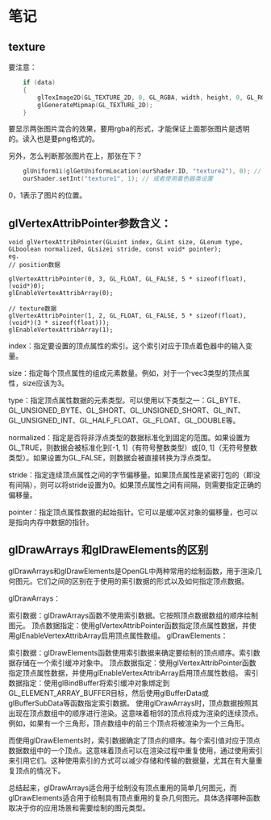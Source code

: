 # 笔记
## texture
要注意：
```c++
    if (data)
    {
        glTexImage2D(GL_TEXTURE_2D, 0, GL_RGBA, width, height, 0, GL_RGBA, GL_UNSIGNED_BYTE, data);
        glGenerateMipmap(GL_TEXTURE_2D);
    }
```
要显示两张图片混合的效果，要用rgba的形式，才能保证上面那张图片是透明的。读入也是要png格式的。

另外，怎么判断那张图片在上，那张在下？
```c++
    glUniform1i(glGetUniformLocation(ourShader.ID, "texture2"), 0); // 手动设置
    ourShader.setInt("texture1", 1); // 或者使用着色器类设置
```
0，1表示了图片的位置。

## glVertexAttribPointer参数含义：

```
void glVertexAttribPointer(GLuint index, GLint size, GLenum type, GLboolean normalized, GLsizei stride, const void* pointer);
eg.
// position数据

glVertexAttribPointer(0, 3, GL_FLOAT, GL_FALSE, 5 * sizeof(float), (void*)0);
glEnableVertexAttribArray(0);

// texture数据
glVertexAttribPointer(1, 2, GL_FLOAT, GL_FALSE, 5 * sizeof(float), (void*)(3 * sizeof(float)));
glEnableVertexAttribArray(1);
```
index：指定要设置的顶点属性的索引。这个索引对应于顶点着色器中的输入变量。

size：指定每个顶点属性的组成元素数量。例如，对于一个vec3类型的顶点属性，size应该为3。

type：指定顶点属性数据的元素类型。可以使用以下类型之一：GL_BYTE、GL_UNSIGNED_BYTE、GL_SHORT、GL_UNSIGNED_SHORT、GL_INT、GL_UNSIGNED_INT、GL_HALF_FLOAT、GL_FLOAT、GL_DOUBLE等。

normalized：指定是否将非浮点类型的数据标准化到固定的范围。如果设置为GL_TRUE，则数据会被标准化到[-1, 1]（有符号整数类型）或[0, 1]（无符号整数类型）。如果设置为GL_FALSE，则数据会被直接转换为浮点类型。

stride：指定连续顶点属性之间的字节偏移量。如果顶点属性是紧密打包的（即没有间隔），则可以将stride设置为0。如果顶点属性之间有间隔，则需要指定正确的偏移量。

pointer：指定顶点属性数据的起始指针。它可以是缓冲区对象的偏移量，也可以是指向内存中数据的指针。


## glDrawArrays 和glDrawElements的区别
glDrawArrays和glDrawElements是OpenGL中两种常用的绘制函数，用于渲染几何图元。它们之间的区别在于使用的索引数据的形式以及如何指定顶点数据。

glDrawArrays：

索引数据：glDrawArrays函数不使用索引数据。它按照顶点数据数组的顺序绘制图元。
顶点数据指定：使用glVertexAttribPointer函数指定顶点属性数据，并使用glEnableVertexAttribArray启用顶点属性数组。
glDrawElements：

索引数据：glDrawElements函数使用索引数据来确定要绘制的顶点顺序。索引数据存储在一个索引缓冲对象中。
顶点数据指定：使用glVertexAttribPointer函数指定顶点属性数据，并使用glEnableVertexAttribArray启用顶点属性数组。
索引数据指定：使用glBindBuffer将索引缓冲对象绑定到GL_ELEMENT_ARRAY_BUFFER目标，然后使用glBufferData或glBufferSubData等函数指定索引数据。
使用glDrawArrays时，顶点数据按照其出现在顶点数组中的顺序进行渲染。这意味着相邻的顶点将成为渲染的连续顶点。例如，如果有一个三角形，顶点数组中的前三个顶点将被渲染为一个三角形。

而使用glDrawElements时，索引数据确定了顶点的顺序。每个索引值对应于顶点数据数组中的一个顶点。这意味着顶点可以在渲染过程中重复使用，通过使用索引来引用它们。这种使用索引的方式可以减少存储和传输的数据量，尤其在有大量重复顶点的情况下。

总结起来，glDrawArrays适合用于绘制没有顶点重用的简单几何图元，而glDrawElements适合用于绘制具有顶点重用的复杂几何图元。具体选择哪种函数取决于你的应用场景和需要绘制的图元类型。